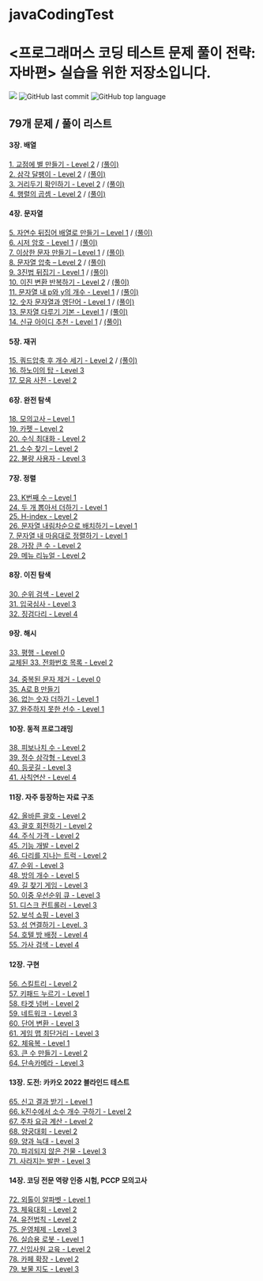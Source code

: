 # javaCodingTest

# <프로그래머스 코딩 테스트 문제 풀이 전략: 자바편> 실습을 위한 저장소입니다.
![](https://img.shields.io/badge/start%20date%20%20-23.12.26-green?style=flat-square&logo=start) ![GitHub last commit](https://img.shields.io/github/last-commit/ichanguk/javaCodingTest?style=flat-square) ![GitHub top language](https://img.shields.io/github/languages/top/ichanguk/javaCodingTest?color=orange&logo=java&style=flat-square)


## 79개 문제 / 풀이 리스트

#### 3장. 배열
[1. 교점에 별 만들기 - Level 2](https://programmers.co.kr/learn/courses/30/lessons/87377) / [(풀이)](https://github.com/ichanguk/javaCodingTest/blob/main/chapter3/%EA%B5%90%EC%A0%90%EC%97%90_%EB%B3%84_%EB%A7%8C%EB%93%A4%EA%B8%B0.java) </br>
[2. 삼각 달팽이 - Level 2](https://programmers.co.kr/learn/courses/30/lessons/68645) / [(풀이)](https://github.com/ichanguk/javaCodingTest/blob/main/chapter3/%EC%82%BC%EA%B0%81_%EB%8B%AC%ED%8C%BD%EC%9D%B4.java) </br>
[3. 거리두기 확인하기 - Level 2](https://programmers.co.kr/learn/courses/30/lessons/81302) / [(풀이)](https://github.com/ichanguk/javaCodingTest/blob/main/chapter3/%EA%B1%B0%EB%A6%AC%EB%91%90%EA%B8%B0_%ED%99%95%EC%9D%B8%ED%95%98%EA%B8%B0.java) </br>
[4. 행렬의 곱셈 - Level 2](https://programmers.co.kr/learn/courses/30/lessons/12949) / [(풀이)](https://github.com/ichanguk/javaCodingTest/blob/main/chapter3/%ED%96%89%EB%A0%AC%EC%9D%98_%EA%B3%B1%EC%85%88.java) </br>

#### 4장. 문자열
[5. 자연수 뒤집어 배열로 만들기 – Level 1](https://programmers.co.kr/learn/courses/30/lessons/12932) / [(풀이)](https://github.com/ichanguk/javaCodingTest/blob/main/chapter4/%EC%9E%90%EC%97%B0%EC%88%98_%EB%92%A4%EC%A7%91%EC%96%B4_%EB%B0%B0%EC%97%B4%EB%A1%9C_%EB%A7%8C%EB%93%A4%EA%B8%B0.java) </br>
[6. 시저 암호 - Level 1](https://programmers.co.kr/learn/courses/30/lessons/12926) / [(풀이)](https://github.com/ichanguk/javaCodingTest/blob/main/chapter4/%EC%8B%9C%EC%A0%80_%EC%95%94%ED%98%B8.java) </br>
[7. 이상한 문자 만들기 – Level 1](https://programmers.co.kr/learn/courses/30/lessons/12930) / [(풀이)](https://github.com/ichanguk/javaCodingTest/blob/main/chapter4/%EC%9D%B4%EC%83%81%ED%95%9C_%EB%AC%B8%EC%9E%90_%EB%A7%8C%EB%93%A4%EA%B8%B0.java) </br>
[8. 문자열 압축 – Level 2](https://programmers.co.kr/learn/courses/30/lessons/60057) / [(풀이)](https://github.com/ichanguk/javaCodingTest/blob/main/chapter4/%EB%AC%B8%EC%9E%90%EC%97%B4_%EC%95%95%EC%B6%95.java) </br>
[9. 3진법 뒤집기 - Level 1](https://programmers.co.kr/learn/courses/30/lessons/68935) / [(풀이)](https://github.com/ichanguk/javaCodingTest/blob/main/chapter4/3%EC%A7%84%EB%B2%95_%EB%92%A4%EC%A7%91%EA%B8%B0.java) </br>
[10. 이진 변환 반복하기 - Level 2](https://programmers.co.kr/learn/courses/30/lessons/70129) / [(풀이)](https://github.com/ichanguk/javaCodingTest/blob/main/chapter4/%EC%9D%B4%EC%A7%84_%EB%B3%80%ED%99%98_%EB%B0%98%EB%B3%B5%ED%95%98%EA%B8%B0.java) </br>
[11. 문자열 내 p와 y의 개수 - Level 1](https://programmers.co.kr/learn/courses/30/lessons/12916) / [(풀이)](https://github.com/ichanguk/javaCodingTest/blob/main/chapter4/%EB%AC%B8%EC%9E%90%EC%97%B4%EB%82%B4_py_%EA%B0%9C%EC%88%98.java) </br>
[12. 숫자 문자열과 영단어 - Level 1](https://programmers.co.kr/learn/courses/30/lessons/81301) / [(풀이)](https://github.com/ichanguk/javaCodingTest/blob/main/chapter4/%EC%88%AB%EC%9E%90_%EB%AC%B8%EC%9E%90%EC%97%B4%EA%B3%BC_%EC%98%81%EB%8B%A8%EC%96%B4.java) </br>
[13. 문자열 다루기 기본 - Level 1](https://programmers.co.kr/learn/courses/30/lessons/12918) / [(풀이)](https://github.com/ichanguk/javaCodingTest/blob/main/chapter4/%EB%AC%B8%EC%9E%90%EC%97%B4_%EB%8B%A4%EB%A3%A8%EA%B8%B0_%EA%B8%B0%EB%B3%B8.java) </br>
[14. 신규 아이디 추천 - Level 1](https://programmers.co.kr/learn/courses/30/lessons/72410) / [(풀이)](https://github.com/ichanguk/javaCodingTest/blob/main/chapter4/%EC%8B%A0%EA%B7%9C_%EC%95%84%EC%9D%B4%EB%94%94_%EC%B6%94%EC%B2%9C.java) </br>

#### 5장. 재귀

[15. 쿼드압축 후 개수 세기 - Level 2](https://school.programmers.co.kr/learn/courses/30/lessons/68936) / [(풀이)](https://github.com/ichanguk/javaCodingTest/blob/main/chapter5/%ED%80%83%EC%95%95%EC%B6%95%ED%9B%84_%EA%B0%9C%EC%88%98_%EC%84%B8%EA%B8%B0.java)</br>
[16. 하노이의 탑 - Level 3](https://school.programmers.co.kr/learn/courses/30/lessons/12946) </br>
[17. 모음 사전 - Level 2](https://school.programmers.co.kr/learn/courses/30/lessons/84512) </br>


#### 6장. 완전 탐색

[18. 모의고사 – Level 1](https://school.programmers.co.kr/learn/courses/30/lessons/42840) </br>
[19. 카펫 – Level 2](https://school.programmers.co.kr/learn/courses/30/lessons/42842) </br>
[20. 수식 최대화 - Level 2](https://school.programmers.co.kr/learn/courses/30/lessons/67257) </br>
[21. 소수 찾기 – Level 2](https://school.programmers.co.kr/learn/courses/30/lessons/42839) </br>
[22. 불량 사용자 - Level 3](https://school.programmers.co.kr/learn/courses/30/lessons/64064) </br>


#### 7장. 정렬


[23. K번째 수 – Level 1](https://school.programmers.co.kr/learn/courses/30/lessons/42748) </br>
[24. 두 개 뽑아서 더하기 - Level 1](https://school.programmers.co.kr/learn/courses/30/lessons/68644) </br>
[25. H-index - Level 2](https://school.programmers.co.kr/learn/courses/30/lessons/42747) </br>
[26. 문자열 내림차순으로 배치하기 – Level 1](https://school.programmers.co.kr/learn/courses/30/lessons/12917) </br>
[7. 문자열 내 마음대로 정렬하기 - Level 1 ](https://school.programmers.co.kr/learn/courses/30/lessons/12915) </br>
[28. 가장 큰 수 - Level 2](https://school.programmers.co.kr/learn/courses/30/lessons/42746) </br>
[29. 메뉴 리뉴얼 - Level 2](https://school.programmers.co.kr/learn/courses/30/lessons/72411) </br>


#### 8장. 이진 탐색

[30. 순위 검색 - Level 2](https://school.programmers.co.kr/learn/courses/30/lessons/72412) </br>
[31. 입국심사 - Level 3](https://school.programmers.co.kr/learn/courses/30/lessons/43238) </br>
[32. 징검다리 - Level 4](https://school.programmers.co.kr/learn/courses/30/lessons/43236) </br>


#### 9장. 해시

[33. 평행 - Level 0](https://school.programmers.co.kr/learn/courses/30/lessons/120875) </br>
[교체된 33. 전화번호 목록 - Level 2](https://school.programmers.co.kr/learn/courses/30/lessons/42577)</br>

[34. 중복된 문자 제거 - Level 0](https://school.programmers.co.kr/learn/courses/30/lessons/120888) </br>
[35. A로 B 만들기](https://school.programmers.co.kr/learn/courses/30/lessons/120886) </br>
[36. 없는 숫자 더하기 - Level 1](https://school.programmers.co.kr/learn/courses/30/lessons/86051) </br>
[37. 완주하지 못한 선수 - Level 1](https://programmers.co.kr/learn/courses/30/lessons/42576) </br>


#### 10장. 동적 프로그래밍

[38. 피보나치 수 - Level 2](https://school.programmers.co.kr/learn/courses/30/lessons/12945) </br>
[39. 정수 삼각형 - Level 3](https://school.programmers.co.kr/learn/courses/30/lessons/43105) </br>
[40. 등굣길 - Level 3](https://school.programmers.co.kr/learn/courses/30/lessons/42898) </br>
[41. 사칙연산 - Level 4](https://school.programmers.co.kr/learn/courses/30/lessons/1843) </br>


#### 11장. 자주 등장하는 자료 구조


[42. 올바른 괄호 - Level 2](https://school.programmers.co.kr/learn/courses/30/lessons/12909) </br>
[43. 괄호 회전하기 - Level 2](https://school.programmers.co.kr/learn/courses/30/lessons/76502) </br>
[44. 주식 가격 - Level 2](https://school.programmers.co.kr/learn/courses/30/lessons/42584) </br>
[45. 기능 개발 - Level 2](https://school.programmers.co.kr/learn/courses/30/lessons/42586) </br>
[46. 다리를 지나는 트럭 - Level 2](https://school.programmers.co.kr/learn/courses/30/lessons/42583) </br>
[47. 순위 - Level 3](https://school.programmers.co.kr/learn/courses/30/lessons/49191) </br>
[48. 방의 개수 - Level 5](https://programmers.co.kr/learn/courses/30/lessons/49190) </br>
[49. 길 찾기 게임 - Level 3](https://school.programmers.co.kr/learn/courses/30/lessons/42892) </br>
[50. 이중 우선순위 큐 - Level 3](https://programmers.co.kr/learn/courses/30/lessons/42628) </br>
[51. 디스크 컨트롤러 - Level 3](https://school.programmers.co.kr/learn/courses/30/lessons/42627) </br>
[52. 보석 쇼핑 - Level 3](https://school.programmers.co.kr/learn/courses/30/lessons/67258) </br>
[53. 섬 연결하기 - Level. 3](https://school.programmers.co.kr/learn/courses/30/lessons/42861) </br>
[54. 호텔 방 배정 - Level 4](https://programmers.co.kr/learn/courses/30/lessons/64063) </br>
[55. 가사 검색 - Level 4](https://school.programmers.co.kr/learn/courses/30/lessons/60060) </br>


#### 12장. 구현

[56. 스킬트리 - Level 2](https://school.programmers.co.kr/learn/courses/30/lessons/49993) </br>
[57. 키패드 누르기 - Level 1](https://school.programmers.co.kr/learn/courses/30/lessons/67256) </br> 
[58. 타겟 넘버 - Level 2](https://school.programmers.co.kr/learn/courses/30/lessons/43165) </br>
[59. 네트워크 - Level 3](https://school.programmers.co.kr/learn/courses/30/lessons/43162) </br>
[60. 단어 변환 - Level 3](https://school.programmers.co.kr/learn/courses/30/lessons/43163) </br>
[61. 게임 맵 최단거리 - Level 3](https://school.programmers.co.kr/learn/courses/30/lessons/1844) </br>
[62. 체육복 - Level 1](https://programmers.co.kr/learn/courses/30/lessons/42862) </br>
[63. 큰 수 만들기 - Level 2](https://school.programmers.co.kr/learn/courses/30/lessons/42883) </br>
[64. 단속카메라 - Level 3](https://school.programmers.co.kr/learn/courses/30/lessons/42884) </br>



#### 13장. 도전: 카카오 2022 블라인드 테스트

[65. 신고 결과 받기 - Level 1](https://school.programmers.co.kr/learn/courses/30/lessons/92334) </br>
[66. k진수에서 소수 개수 구하기 - Level 2](https://school.programmers.co.kr/learn/courses/30/lessons/92335)</br>
[67. 주차 요금 계산 - Level 2](https://school.programmers.co.kr/learn/courses/30/lessons/92341)</br>
[68. 양궁대회 - Level 2](https://school.programmers.co.kr/learn/courses/30/lessons/92342)</br>
[69. 양과 늑대 - Level 3](https://school.programmers.co.kr/learn/courses/30/lessons/92343)</br>
[70. 파괴되지 않은 건물 - Level 3](https://school.programmers.co.kr/learn/courses/30/lessons/92344)</br>
[71. 사라지는 발판 - Level 3](https://school.programmers.co.kr/learn/courses/30/lessons/92345)</br>


#### 14장. 코딩 전문 역량 인증 시험, PCCP 모의고사

[72. 외톨이 알파벳 - Level 1](https://school.programmers.co.kr/learn/courses/15008/lessons/121683)</br>
[73. 체육대회 - Level 2](https://school.programmers.co.kr/learn/courses/15008/lessons/121684)</br>
[74. 유전법칙 - Level 2](https://school.programmers.co.kr/learn/courses/15008/lessons/121685)</br>
[75. 운영체제 - Level 3](https://school.programmers.co.kr/learn/courses/15008/lessons/121686)</br>
[76. 실습용 로봇 - Level 1](https://school.programmers.co.kr/learn/courses/15009/lessons/121687)</br>
[77. 신입사원 교육 - Level 2](https://school.programmers.co.kr/learn/courses/15009/lessons/121688)</br>
[78. 카페 확장 - Level 2](https://school.programmers.co.kr/learn/courses/15009/lessons/121689)</br>
[79. 보물 지도 - Level 3](https://school.programmers.co.kr/learn/courses/15009/lessons/121690)</br>


